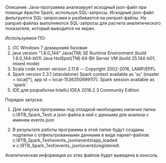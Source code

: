 
Описание: 
Java-программа анализирует исходный json-файл при помощи Apache Spark, используя SQL-запросы. 
Исходный json-файл фильтруется SQL-запросами и разбивается на perquet-файлы. 
На parquet-файлах выполняются SQL-запросы для расчета аналитического показателя, который выводится на экран.


Используемое ПО:
1. ОС Windows 7 домашнаяя базовая
2. java version "1.8.0_144"
   Java(TM) SE Runtime Environment (build 1.8.0_144-b01)
   Java HotSpot(TM) 64-Bit Server VM (build 25.144-b01, mixed mode)
3. Scala code runner version 2.11.8 -- Copyright 2002-2016, LAMP/EPFL
4. Spark version 2.3.1 (standalone)
   Spark context available as 'sc' (master = local[*], app id = local-1536350699117).
   Spark session available as 'spark'.
5. IDE для разработки IntelliJ IDEA 2018.2.3 Community Edition


Порядок запуска:
1. Для запуска программы под отладкой необходимо наличие папки c:\RTB_Spark_Test\ 
и json-файла в ней с данными для анализа с именем events.json

2. В результате работы программы в этой папке будут созданы подпапки с отфильтрованными данными
в виде паркет-файлов:
c:\RTB_Spark_Test\events_json\events\app_loaded\
и
c:\RTB_Spark_Test\events_json\events\registered\

Аналитическая информация из этих файлов будет выведена в консоль.

